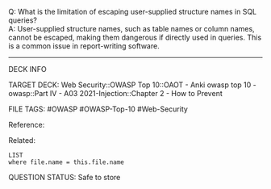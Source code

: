 Q: What is the limitation of escaping user-supplied structure names in SQL queries?  
A: User-supplied structure names, such as table names or column names, cannot be escaped, making them dangerous if directly used in queries. This is a common issue in report-writing software.
<!--ID: 1697070655985-->

---

DECK INFO

TARGET DECK: Web Security::OWASP Top 10::OAOT - Anki owasp top 10 - owasp::Part IV - A03 2021-Injection::Chapter 2 - How to Prevent

FILE TAGS: #OWASP #OWASP-Top-10 #Web-Security

Reference:

Related:

```dataview
LIST
where file.name = this.file.name
```

QUESTION STATUS: Safe to store